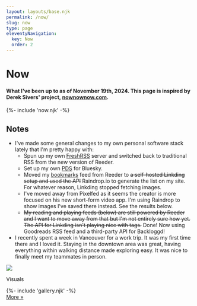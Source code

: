 ```yaml
---
layout: layouts/base.njk
permalink: /now/
slug: now
type: page
eleventyNavigation:
  key: Now
  order: 2
---
```


# Now

#### What I've been up to as of November 19th, 2024. This page is inspired by Derek Sivers' project, [nownownow.com](https://nownownow.com/about).

<div class="now-block">
	{%- include 'now.njk' -%}
</div>

## Notes

* I've made some general changes to my own personal software stack lately that I'm pretty happy with:
	* Spun up my own [FreshRSS](https://www.freshrss.org/) server and switched back to traditional RSS from the new version of Reeder.
	* Set up my own [PDS](https://github.com/bluesky-social/pds) for Bluesky.
	* Moved my [bookmarks](/#bookmarks-home) feed from Reeder to ~~a self-hosted Linkding setup and used the API~~ Raindrop.io to generate the list on my site. For whatever reason, Linkding stopped fetching images.
	* I've moved away from Pixelfed as it seems the creator is more focused on his new short-form video app. I'm using Raindrop to show images I've saved there instead. See the results below.
	* ~~My reading and playing feeds (below) are still powered by Reeder and I want to move away from that but I'm not entirely sure how yet. The API for Linkding isn't playing nice with tags.~~ Done! Now using Goodreads RSS feed and a third-party API for Backloggd!
* I recently spent a week in Vancouver for a work trip. It was my first time there and I loved it. Staying in the downtown area was great, having everything within walking distance made exploring easy. It was nice to finally meet my teammates in person.

<div class="now-media-block">
	<div class="tumblr-block-header">
		<img src="/img/card-badge-images.png">
		<p class="block-heading-title">Visuals</p>
	</div>
	{%- include 'gallery.njk' -%}
	<div class="more-button-style"><a href="https://raindrop.io/crashthearcade/visuals-50066445">More »</a></div>
</div>
